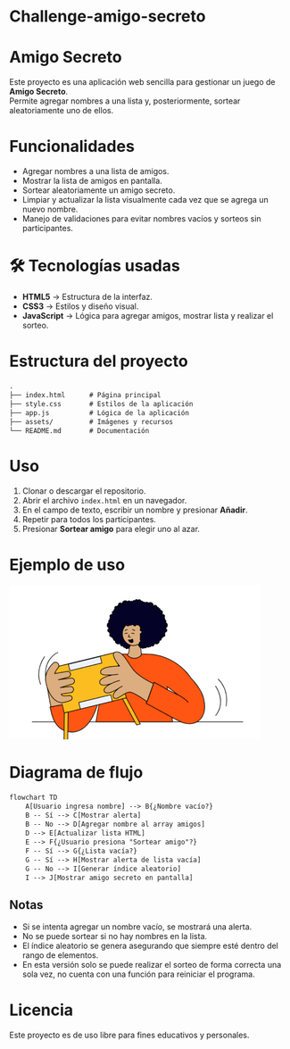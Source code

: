 # Challenge-amigo-secreto

#  Amigo Secreto

Este proyecto es una aplicación web sencilla para gestionar un juego de **Amigo Secreto**.  
Permite agregar nombres a una lista y, posteriormente, sortear aleatoriamente uno de ellos.

# Funcionalidades

- Agregar nombres a una lista de amigos.
- Mostrar la lista de amigos en pantalla.
- Sortear aleatoriamente un amigo secreto.
- Limpiar y actualizar la lista visualmente cada vez que se agrega un nuevo nombre.
- Manejo de validaciones para evitar nombres vacíos y sorteos sin participantes.

# 🛠️ Tecnologías usadas

- **HTML5** → Estructura de la interfaz.
- **CSS3** → Estilos y diseño visual.
- **JavaScript** → Lógica para agregar amigos, mostrar lista y realizar el sorteo.

# Estructura del proyecto

```
.
├── index.html      # Página principal
├── style.css       # Estilos de la aplicación
├── app.js          # Lógica de la aplicación
├── assets/         # Imágenes y recursos
└── README.md       # Documentación
```

# Uso

1. Clonar o descargar el repositorio.
2. Abrir el archivo `index.html` en un navegador.
3. En el campo de texto, escribir un nombre y presionar **Añadir**.
4. Repetir para todos los participantes.
5. Presionar **Sortear amigo** para elegir uno al azar.

#  Ejemplo de uso

![Captura de ejemplo](assets/amigo-secreto.png)

# Diagrama de flujo

```mermaid
flowchart TD
    A[Usuario ingresa nombre] --> B{¿Nombre vacío?}
    B -- Sí --> C[Mostrar alerta]
    B -- No --> D[Agregar nombre al array amigos]
    D --> E[Actualizar lista HTML]
    E --> F{¿Usuario presiona "Sortear amigo"?}
    F -- Sí --> G{¿Lista vacía?}
    G -- Sí --> H[Mostrar alerta de lista vacía]
    G -- No --> I[Generar índice aleatorio]
    I --> J[Mostrar amigo secreto en pantalla]
```

## Notas

- Si se intenta agregar un nombre vacío, se mostrará una alerta.
- No se puede sortear si no hay nombres en la lista.
- El índice aleatorio se genera asegurando que siempre esté dentro del rango de elementos.
- En esta versión solo se puede realizar el sorteo de forma correcta una sola vez, no cuenta con una función para reiniciar el programa.

# Licencia

Este proyecto es de uso libre para fines educativos y personales.

